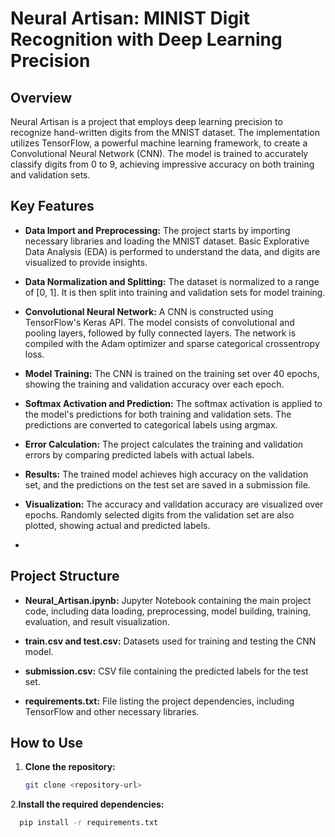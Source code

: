 # Neural Artisan: MINIST Digit Recognition with Deep Learning Precision

## Overview

Neural Artisan is a project that employs deep learning precision to recognize hand-written digits from the MNIST dataset. The implementation utilizes TensorFlow, a powerful machine learning framework, to create a Convolutional Neural Network (CNN). The model is trained to accurately classify digits from 0 to 9, achieving impressive accuracy on both training and validation sets.

## Key Features

- **Data Import and Preprocessing:** The project starts by importing necessary libraries and loading the MNIST dataset. Basic Explorative Data Analysis (EDA) is performed to understand the data, and digits are visualized to provide insights.

- **Data Normalization and Splitting:** The dataset is normalized to a range of [0, 1]. It is then split into training and validation sets for model training.

- **Convolutional Neural Network:** A CNN is constructed using TensorFlow's Keras API. The model consists of convolutional and pooling layers, followed by fully connected layers. The network is compiled with the Adam optimizer and sparse categorical crossentropy loss.

- **Model Training:** The CNN is trained on the training set over 40 epochs, showing the training and validation accuracy over each epoch.

- **Softmax Activation and Prediction:** The softmax activation is applied to the model's predictions for both training and validation sets. The predictions are converted to categorical labels using argmax.

- **Error Calculation:** The project calculates the training and validation errors by comparing predicted labels with actual labels.

- **Results:** The trained model achieves high accuracy on the validation set, and the predictions on the test set are saved in a submission file.

- **Visualization:** The accuracy and validation accuracy are visualized over epochs. Randomly selected digits from the validation set are also plotted, showing actual and predicted labels.
- 

## Project Structure

- **Neural_Artisan.ipynb:** Jupyter Notebook containing the main project code, including data loading, preprocessing, model building, training, evaluation, and result visualization.

- **train.csv and test.csv:** Datasets used for training and testing the CNN model.

- **submission.csv:** CSV file containing the predicted labels for the test set.

- **requirements.txt:** File listing the project dependencies, including TensorFlow and other necessary libraries.
  
## How to Use

1. **Clone the repository:**

   ```bash
   git clone <repository-url>
2.**Install the required dependencies:**

```bash
  pip install -r requirements.txt
